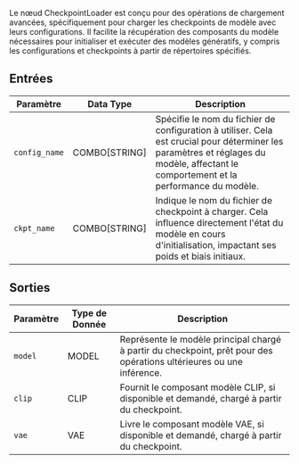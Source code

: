 Le nœud CheckpointLoader est conçu pour des opérations de chargement avancées, spécifiquement pour charger les checkpoints de modèle avec leurs configurations. Il facilite la récupération des composants du modèle nécessaires pour initialiser et exécuter des modèles génératifs, y compris les configurations et checkpoints à partir de répertoires spécifiés.

## Entrées

| Paramètre    | Data Type | Description |
|--------------|--------------|-------------|
| `config_name` | COMBO[STRING] | Spécifie le nom du fichier de configuration à utiliser. Cela est crucial pour déterminer les paramètres et réglages du modèle, affectant le comportement et la performance du modèle. |
| `ckpt_name`  | COMBO[STRING] | Indique le nom du fichier de checkpoint à charger. Cela influence directement l'état du modèle en cours d'initialisation, impactant ses poids et biais initiaux. |

## Sorties

| Paramètre | Type de Donnée | Description |
|-----------|-------------|-------------|
| `model`   | MODEL     | Représente le modèle principal chargé à partir du checkpoint, prêt pour des opérations ultérieures ou une inférence. |
| `clip`    | CLIP      | Fournit le composant modèle CLIP, si disponible et demandé, chargé à partir du checkpoint. |
| `vae`     | VAE       | Livre le composant modèle VAE, si disponible et demandé, chargé à partir du checkpoint. |
